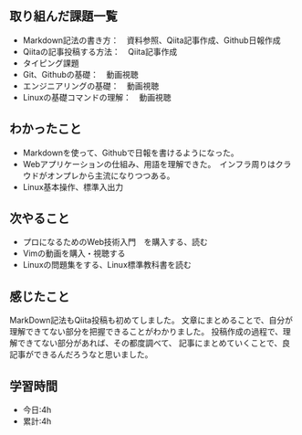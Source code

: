 ## 取り組んだ課題一覧
- Markdown記法の書き方：　資料参照、Qiita記事作成、Github日報作成
- Qiitaの記事投稿する方法：　Qiita記事作成
- タイピング課題
- Git、Githubの基礎：　動画視聴
- エンジニアリングの基礎：　動画視聴
- Linuxの基礎コマンドの理解：　動画視聴

## わかったこと
- Markdownを使って、Githubで日報を書けるようになった。
- Webアプリケーションの仕組み、用語を理解できた。　インフラ周りはクラウドがオンプレから主流になりつつある。
- Linux基本操作、標準入出力

## 次やること
- プロになるためのWeb技術入門　を購入する、読む
- Vimの動画を購入・視聴する
- Linuxの問題集をする、Linux標準教科書を読む

## 感じたこと
MarkDown記法もQiita投稿も初めてしました。
文章にまとめることで、自分が理解できてない部分を把握できることがわかりました。
投稿作成の過程で、理解できてない部分があれば、その都度調べて、
記事にまとめていくことで、良記事ができるんだろうなと思いました。

## 学習時間
- 今日:4h
- 累計:4h
